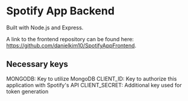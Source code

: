 # Spotify App Backend

Built with Node.js and Express.

A link to the frontend repository can be found here: https://github.com/danielkim10/SpotifyAppFrontend.

## Necessary keys

MONGODB: Key to utilize MongoDB
CLIENT_ID: Key to authorize this application with Spotify's API
CLIENT_SECRET: Additional key used for token generation